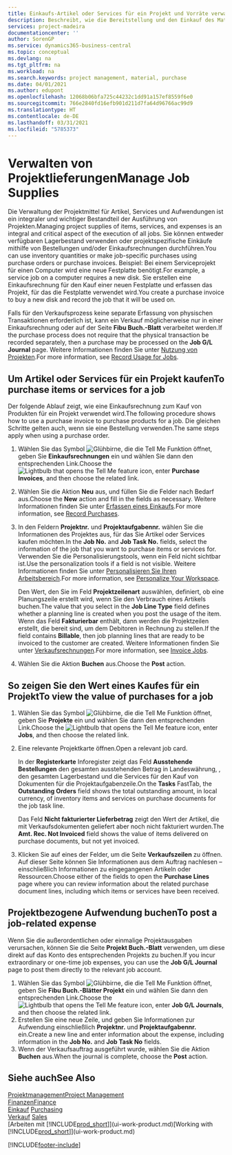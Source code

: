 ```yaml
---
title: Einkaufs-Artikel oder Services für ein Projekt und Vorräte verwalten| Microsoft Docs
description: Beschreibt, wie die Bereitstellung und den Einkauf des Materials und Servicearten in Projekten verwaltet wird.
services: project-madeira
documentationcenter: ''
author: SorenGP
ms.service: dynamics365-business-central
ms.topic: conceptual
ms.devlang: na
ms.tgt_pltfrm: na
ms.workload: na
ms.search.keywords: project management, material, purchase
ms.date: 04/01/2021
ms.author: edupont
ms.openlocfilehash: 12068b06bfa725c44232c1dd91a157ef8559f6e0
ms.sourcegitcommit: 766e2840fd16efb901d211d7fa64d96766ac99d9
ms.translationtype: HT
ms.contentlocale: de-DE
ms.lasthandoff: 03/31/2021
ms.locfileid: "5785373"
---
```

# <a name="manage-job-supplies"></a><span data-ttu-id="a897a-103">Verwalten von Projektlieferungen</span><span class="sxs-lookup"><span data-stu-id="a897a-103">Manage Job Supplies</span></span>
<span data-ttu-id="a897a-104">Die Verwaltung der Projektmittel für Artikel, Services und Aufwendungen ist ein integraler und wichtiger Bestandteil der Ausführung von Projekten.</span><span class="sxs-lookup"><span data-stu-id="a897a-104">Managing project supplies of items, services, and expenses is an integral and critical aspect of the execution of all jobs.</span></span> <span data-ttu-id="a897a-105">Sie können entweder verfügbaren Lagerbestand verwenden oder projektspezifische Einkäufe mithilfe von Bestellungen und/oder Einkaufsrechnungen durchführen.</span><span class="sxs-lookup"><span data-stu-id="a897a-105">You can use inventory quantities or make job-specific purchases using purchase orders or purchase invoices.</span></span> <span data-ttu-id="a897a-106">Beispiel: Bei einem Serviceprojekt für einen Computer wird eine neue Festplatte benötigt.</span><span class="sxs-lookup"><span data-stu-id="a897a-106">For example, a service job on a computer requires a new disk.</span></span> <span data-ttu-id="a897a-107">Sie erstellen eine Einkaufsrechnung für den Kauf einer neuen Festplatte und erfassen das Projekt, für das die Festplatte verwendet wird.</span><span class="sxs-lookup"><span data-stu-id="a897a-107">You create a purchase invoice to buy a new disk and record the job that it will be used on.</span></span>

<span data-ttu-id="a897a-108">Falls für den Verkaufsprozess keine separate Erfassung von physischen Transaktionen erforderlich ist, kann ein Verkauf möglicherweise nur in einer Einkaufsrechnung oder auf der Seite **Fibu Buch.-Blatt** verarbeitet werden.</span><span class="sxs-lookup"><span data-stu-id="a897a-108">If the purchase process does not require that the physical transaction be recorded separately, then a purchase may be processed on the **Job G/L Journal** page.</span></span> <span data-ttu-id="a897a-109">Weitere Informationen finden Sie unter [Nutzung von Projekten](projects-how-record-job-usage.md).</span><span class="sxs-lookup"><span data-stu-id="a897a-109">For more information, see [Record Usage for Jobs](projects-how-record-job-usage.md).</span></span>

## <a name="to-purchase-items-or-services-for-a-job"></a><span data-ttu-id="a897a-110">Um Artikel oder Services für ein Projekt kaufen</span><span class="sxs-lookup"><span data-stu-id="a897a-110">To purchase items or services for a job</span></span>
<span data-ttu-id="a897a-111">Der folgende Ablauf zeigt, wie eine Einkaufsrechnung zum Kauf von Produkten für ein Projekt verwendet wird.</span><span class="sxs-lookup"><span data-stu-id="a897a-111">The following procedure shows how to use a purchase invoice to purchase products for a job.</span></span> <span data-ttu-id="a897a-112">Die gleichen Schritte gelten auch, wenn sie eine Bestellung verwenden.</span><span class="sxs-lookup"><span data-stu-id="a897a-112">The same steps apply when using a purchase order.</span></span>  

1. <span data-ttu-id="a897a-113">Wählen Sie das Symbol ![Glühbirne, die die Tell Me Funktion öffnet](media/ui-search/search_small.png "Was möchten Sie tun?"), geben Sie **Einkaufsrechnungen** ein und wählen Sie dann den entsprechenden Link.</span><span class="sxs-lookup"><span data-stu-id="a897a-113">Choose the ![Lightbulb that opens the Tell Me feature](media/ui-search/search_small.png "Tell me what you want to do") icon, enter **Purchase Invoices**, and then choose the related link.</span></span>  
2. <span data-ttu-id="a897a-114">Wählen Sie die Aktion **Neu** aus, und füllen Sie die Felder nach Bedarf aus.</span><span class="sxs-lookup"><span data-stu-id="a897a-114">Choose the **New** action and fill in the fields as necessary.</span></span> <span data-ttu-id="a897a-115">Weitere Informationen finden Sie unter [Erfassen eines Einkaufs](purchasing-how-record-purchases.md).</span><span class="sxs-lookup"><span data-stu-id="a897a-115">For more information, see [Record Purchases](purchasing-how-record-purchases.md).</span></span>
3. <span data-ttu-id="a897a-116">In den Feldern **Projektnr.** und **Projektaufgabennr.** wählen Sie die Informationen des Projektes aus, für das Sie Artikel oder Services kaufen möchten.</span><span class="sxs-lookup"><span data-stu-id="a897a-116">In the **Job No.** and **Job Task No.** fields, select the information of the job that you want to purchase items or services for.</span></span> <span data-ttu-id="a897a-117">Verwenden Sie die Personalisierungstools, wenn ein Feld nicht sichtbar ist.</span><span class="sxs-lookup"><span data-stu-id="a897a-117">Use the personalization tools if a field is not visible.</span></span> <span data-ttu-id="a897a-118">Weitere Informationen finden Sie unter [Personalisieren Sie Ihren Arbeitsbereich](ui-personalization-user.md).</span><span class="sxs-lookup"><span data-stu-id="a897a-118">For more information, see [Personalize Your Workspace](ui-personalization-user.md).</span></span>

    <span data-ttu-id="a897a-119">Den Wert, den Sie im Feld **Projektzeilenart** auswählen, definiert, ob eine Planungszeile erstellt wird, wenn Sie den Verbrauch eines Artikels buchen.</span><span class="sxs-lookup"><span data-stu-id="a897a-119">The value that you select in the **Job Line Type** field defines whether a planning line is created when you post the usage of the item.</span></span> <span data-ttu-id="a897a-120">Wenn das Feld **Fakturierbar** enthält, dann werden die Projektzeilen erstellt, die bereit sind, um dem Debitoren in Rechnung zu stellen.</span><span class="sxs-lookup"><span data-stu-id="a897a-120">If the field contains **Billable**, then job planning lines that are ready to be invoiced to the customer are created.</span></span> <span data-ttu-id="a897a-121">Weitere Informationen finden Sie unter [Verkaufsrechnungen](projects-how-invoice-jobs.md).</span><span class="sxs-lookup"><span data-stu-id="a897a-121">For more information, see [Invoice Jobs](projects-how-invoice-jobs.md).</span></span>
4. <span data-ttu-id="a897a-122">Wählen Sie die Aktion **Buchen** aus.</span><span class="sxs-lookup"><span data-stu-id="a897a-122">Choose the **Post** action.</span></span>

## <a name="to-view-the-value-of-purchases-for-a-job"></a><span data-ttu-id="a897a-123">So zeigen Sie den Wert eines Kaufes für ein Projekt</span><span class="sxs-lookup"><span data-stu-id="a897a-123">To view the value of purchases for a job</span></span>
1. <span data-ttu-id="a897a-124">Wählen Sie das Symbol ![Glühbirne, die die Tell Me Funktion öffnet](media/ui-search/search_small.png "Was möchten Sie tun?"), geben Sie **Projekte** ein und wählen Sie dann den entsprechenden Link.</span><span class="sxs-lookup"><span data-stu-id="a897a-124">Choose the ![Lightbulb that opens the Tell Me feature](media/ui-search/search_small.png "Tell me what you want to do") icon, enter **Jobs**, and then choose the related link.</span></span>
2. <span data-ttu-id="a897a-125">Eine relevante Projektkarte öffnen.</span><span class="sxs-lookup"><span data-stu-id="a897a-125">Open a relevant job card.</span></span>

    <span data-ttu-id="a897a-126">In der **Registerkarte** Inforegister zeigt das Feld **Ausstehende Bestellungen** den gesamten ausstehenden Betrag in Landeswährung, , den gesamten Lagerbestand und die Services für den Kauf von Dokumenten für die Projektaufgabenzeile.</span><span class="sxs-lookup"><span data-stu-id="a897a-126">On the **Tasks** FastTab, the **Outstanding Orders** field shows the total outstanding amount, in local currency, of inventory items and services on purchase documents for the job task line.</span></span>  

    <span data-ttu-id="a897a-127">Das Feld **Nicht fakturierter Lieferbetrag** zeigt den Wert der Artikel, die mit Verkaufsdokumenten geliefert aber noch nicht fakturiert wurden.</span><span class="sxs-lookup"><span data-stu-id="a897a-127">The **Amt. Rec. Not Invoiced** field shows the value of items delivered on purchase documents, but not yet invoiced.</span></span>  
3. <span data-ttu-id="a897a-128">Klicken Sie auf eines der Felder, um die Seite **Verkaufszeilen** zu öffnen. Auf dieser Seite können Sie Informationen aus dem Auftrag nachlesen – einschließlich Informationen zu eingegangenen Artikeln oder Ressourcen.</span><span class="sxs-lookup"><span data-stu-id="a897a-128">Choose either of the fields to open the **Purchase Lines** page where you can review information about the related purchase document lines, including which items or services have been received.</span></span>

## <a name="to-post-a-job-related-expense"></a><span data-ttu-id="a897a-129">Projektbezogene Aufwendung buchen</span><span class="sxs-lookup"><span data-stu-id="a897a-129">To post a job-related expense</span></span>
<span data-ttu-id="a897a-130">Wenn Sie die außerordentlichen oder einmalige Projektausgaben verursachen, können Sie die Seite **Projekt Buch.-Blatt** verwenden, um diese direkt auf das Konto des entsprechenden Projekts zu buchen.</span><span class="sxs-lookup"><span data-stu-id="a897a-130">If you incur extraordinary or one-time job expenses, you can use the **Job G/L Journal** page to post them directly to the relevant job account.</span></span>

1. <span data-ttu-id="a897a-131">Wählen Sie das Symbol ![Glühbirne, die die Tell Me Funktion öffnet](media/ui-search/search_small.png "Was möchten Sie tun?"), geben Sie **Fibu Buch.-Blätter Projekt** ein und wählen Sie dann den entsprechenden Link.</span><span class="sxs-lookup"><span data-stu-id="a897a-131">Choose the ![Lightbulb that opens the Tell Me feature](media/ui-search/search_small.png "Tell me what you want to do") icon, enter **Job G/L Journals**, and then choose the related link.</span></span>  
2. <span data-ttu-id="a897a-132">Erstellen Sie eine neue Zeile, und geben Sie Informationen zur Aufwendung einschließlich  **Projektnr.** und **Projektaufgabennr.** ein.</span><span class="sxs-lookup"><span data-stu-id="a897a-132">Create a new line and enter information about the expense, including information in the **Job No.** and **Job Task No** fields.</span></span>  
3. <span data-ttu-id="a897a-133">Wenn der Verkaufsauftrag ausgeführt wurde, wählen Sie die Aktion **Buchen** aus.</span><span class="sxs-lookup"><span data-stu-id="a897a-133">When the journal is complete, choose the **Post** action.</span></span>

## <a name="see-also"></a><span data-ttu-id="a897a-134">Siehe auch</span><span class="sxs-lookup"><span data-stu-id="a897a-134">See Also</span></span>
[<span data-ttu-id="a897a-135">Projektmanagement</span><span class="sxs-lookup"><span data-stu-id="a897a-135">Project Management</span></span>](projects-manage-projects.md)  
[<span data-ttu-id="a897a-136">Finanzen</span><span class="sxs-lookup"><span data-stu-id="a897a-136">Finance</span></span>](finance.md)  
<span data-ttu-id="a897a-137">[Einkauf](purchasing-manage-purchasing.md)       </span><span class="sxs-lookup"><span data-stu-id="a897a-137">[Purchasing](purchasing-manage-purchasing.md)       </span></span>  
<span data-ttu-id="a897a-138">[Verkauf](sales-manage-sales.md)    </span><span class="sxs-lookup"><span data-stu-id="a897a-138">[Sales](sales-manage-sales.md)    </span></span>  
<span data-ttu-id="a897a-139">[Arbeiten mit [!INCLUDE[prod_short](includes/prod_short.md)]](ui-work-product.md)</span><span class="sxs-lookup"><span data-stu-id="a897a-139">[Working with [!INCLUDE[prod_short](includes/prod_short.md)]](ui-work-product.md)</span></span>  


[!INCLUDE[footer-include](includes/footer-banner.md)]